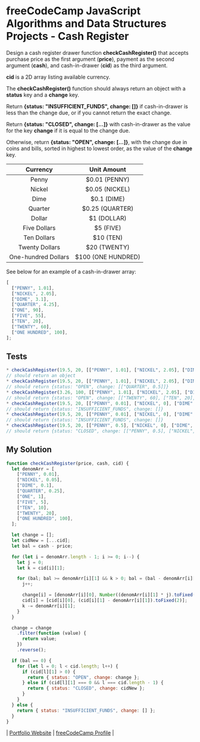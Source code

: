 # freeCodeCamp JavaScript Algorithms and Data Structures Projects - Cash Register

Design a cash register drawer function **checkCashRegister()** that accepts purchase price as the first argument (**price**), payment as the second argument (**cash**), and cash-in-drawer (**cid**) as the third argument.

**cid** is a 2D array listing available currency.

The **checkCashRegister()** function should always return an object with a **status** key and a **change** key.

Return **{status: "INSUFFICIENT_FUNDS", change: []}** if cash-in-drawer is less than the change due, or if you cannot return the exact change.

Return **{status: "CLOSED", change: [...]}** with cash-in-drawer as the value for the key **change** if it is equal to the change due.

Otherwise, return **{status: "OPEN", change: [...]}**, with the change due in coins and bills, sorted in highest to lowest order, as the value of the **change** key.

|      Currency       |     Unit Amount     |
| :-----------------: | :-----------------: |
|        Penny        |   \$0.01 (PENNY)    |
|       Nickel        |   \$0.05 (NICKEL)   |
|        Dime         |    \$0.1 (DIME)     |
|       Quarter       |  \$0.25 (QUARTER)   |
|       Dollar        |    \$1 (DOLLAR)     |
|    Five Dollars     |     \$5 (FIVE)      |
|     Ten Dollars     |     \$10 (TEN)      |
|   Twenty Dollars    |    \$20 (TWENTY)    |
| One-hundred Dollars | \$100 (ONE HUNDRED) |

See below for an example of a cash-in-drawer array:

```javascript
[
  ["PENNY", 1.01],
  ["NICKEL", 2.05],
  ["DIME", 3.1],
  ["QUARTER", 4.25],
  ["ONE", 90],
  ["FIVE", 55],
  ["TEN", 20],
  ["TWENTY", 60],
  ["ONE HUNDRED", 100],
];
```

## Tests

```javascript
* checkCashRegister(19.5, 20, [["PENNY", 1.01], ["NICKEL", 2.05], ["DIME", 3.1], ["QUARTER", 4.25], ["ONE", 90], ["FIVE", 55], ["TEN", 20], ["TWENTY", 60], ["ONE HUNDRED", 100]])
// should return an object
* checkCashRegister(19.5, 20, [["PENNY", 1.01], ["NICKEL", 2.05], ["DIME", 3.1], ["QUARTER", 4.25], ["ONE", 90], ["FIVE", 55], ["TEN", 20], ["TWENTY", 60], ["ONE HUNDRED", 100]])
// should return {status: "OPEN", change: [["QUARTER", 0.5]]}
* checkCashRegister(3.26, 100, [["PENNY", 1.01], ["NICKEL", 2.05], ["DIME", 3.1], ["QUARTER", 4.25], ["ONE", 90], ["FIVE", 55], ["TEN", 20], ["TWENTY", 60], ["ONE HUNDRED", 100]])
// should return {status: "OPEN", change: [["TWENTY", 60], ["TEN", 20], ["FIVE", 15], ["ONE", 1], ["QUARTER", 0.5], ["DIME", 0.2], ["PENNY", 0.04]]}
* checkCashRegister(19.5, 20, [["PENNY", 0.01], ["NICKEL", 0], ["DIME", 0], ["QUARTER", 0], ["ONE", 0], ["FIVE", 0], ["TEN", 0], ["TWENTY", 0], ["ONE HUNDRED", 0]])
// should return {status: "INSUFFICIENT_FUNDS", change: []}
* checkCashRegister(19.5, 20, [["PENNY", 0.01], ["NICKEL", 0], ["DIME", 0], ["QUARTER", 0], ["ONE", 1], ["FIVE", 0], ["TEN", 0], ["TWENTY", 0], ["ONE HUNDRED", 0]])
// should return {status: "INSUFFICIENT_FUNDS", change: []}
* checkCashRegister(19.5, 20, [["PENNY", 0.5], ["NICKEL", 0], ["DIME", 0], ["QUARTER", 0], ["ONE", 0], ["FIVE", 0], ["TEN", 0], ["TWENTY", 0], ["ONE HUNDRED", 0]])
// should return {status: "CLOSED", change: [["PENNY", 0.5], ["NICKEL", 0], ["DIME", 0], ["QUARTER", 0], ["ONE", 0], ["FIVE", 0], ["TEN", 0], ["TWENTY", 0], ["ONE HUNDRED", 0]]}
```

## My Solution

```javascript
function checkCashRegister(price, cash, cid) {
  let denomArr = [
    ["PENNY", 0.01],
    ["NICKEL", 0.05],
    ["DIME", 0.1],
    ["QUARTER", 0.25],
    ["ONE", 1],
    ["FIVE", 5],
    ["TEN", 10],
    ["TWENTY", 20],
    ["ONE HUNDRED", 100],
  ];

  let change = [];
  let cidNew = [...cid];
  let bal = cash - price;

  for (let i = denomArr.length - 1; i >= 0; i--) {
    let j = 0;
    let k = cid[i][1];

    for (bal; bal >= denomArr[i][1] && k > 0; bal = (bal - denomArr[i][1]).toFixed(2)) {
      j++;

      change[i] = [denomArr[i][0], Number((denomArr[i][1] * j).toFixed(2))];
      cid[i] = [cid[i][0], (cid[i][1] - denomArr[i][1]).toFixed(2)];
      k -= denomArr[i][1];
    }
  }

  change = change
    .filter(function (value) {
      return value;
    })
    .reverse();

  if (bal == 0) {
    for (let l = 0; l < cid.length; l++) {
      if (cid[l][1] > 0) {
        return { status: "OPEN", change: change };
      } else if (cid[l][1] === 0 && l === cid.length - 1) {
        return { status: "CLOSED", change: cidNew };
      }
    }
  } else {
    return { status: "INSUFFICIENT_FUNDS", change: [] };
  }
}
```

| [Portfolio Website](http://arnoldgelacio.com) | [freeCodeCamp Profile](https://freecodecamp.org/arnoldgelacio) |
